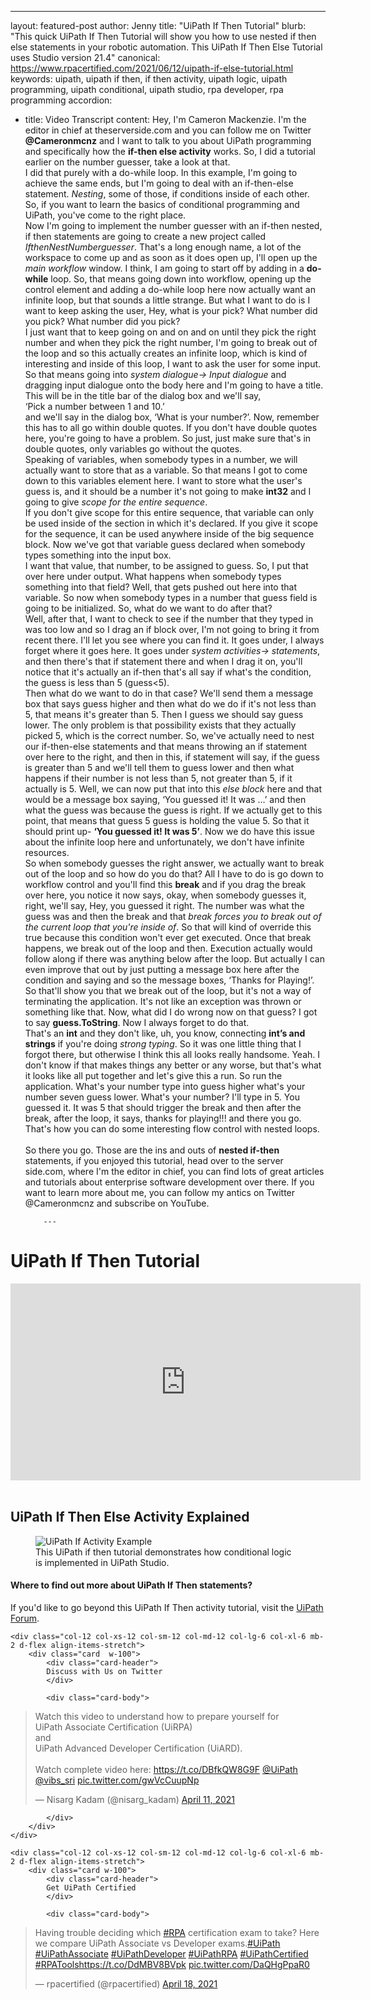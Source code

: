 ---
layout: featured-post
author: Jenny
title: "UiPath If Then Tutorial"
blurb: "This quick UiPath If Then Tutorial will show you how to use nested if then else statements in your robotic automation. This UiPath If Then Else Tutorial uses Studio version 21.4"
canonical: https://www.rpacertified.com/2021/06/12/uipath-if-else-tutorial.html
keywords: uipath, uipath if then, if then activity, uipath logic, uipath programming, uipath conditional, uipath studio, rpa developer, rpa programming
accordion: 
  - title: Video Transcript
    content: Hey, I'm Cameron Mackenzie. I'm the editor in chief at theserverside.com and you can follow me on Twitter **@Cameronmcnz** and I want to talk to you about UiPath programming and specifically how the **if-then else activity** works. So, I did a tutorial earlier on the number guesser, take a look at that.
            <br>
            I did that purely with a do-while loop. In this example, I'm going to achieve the same ends, but I'm going to deal with an if-then-else statement. _Nesting_, some of those, if conditions inside of each other. So, if you want to learn the basics of conditional programming and UiPath, you've come to the right place.
            <br>
            Now I'm going to implement the number guesser with an if-then nested, if then statements are going to create a new project called _IfthenNestNumberguesser_. That's a long enough name, a lot of the workspace to come up and as soon as it does open up, I'll open up the _main workflow_ window. I think, I am going to start off by adding in a **do-while** loop. So, that means going down into workflow, opening up the control element and adding a do-while loop here now actually want an infinite loop, but that sounds a little strange. But what I want to do is I want to keep asking the user, Hey, what is your pick? What number did you pick? What number did you pick?
            <br>
            I just want that to keep going on and on and on until they pick the right number and when they pick the right number, I'm going to break out of the loop and so this actually creates an infinite loop, which is kind of interesting and inside of this loop, I want to ask the user for some input. So that means going into _system dialogue-> Input dialogue_ and dragging input dialogue onto the body here and I'm going to have a title. This will be in the title bar of the dialog box and we'll say,<br> ‘Pick a number between 1 and 10.’ <br> and we'll say in the dialog box, ‘What is your number?’. Now, remember this has to all go within double quotes. If you don't have double quotes here, you're going to have a problem. So just, just make sure that's in double quotes, only variables go without the quotes.
            <br>
            Speaking of variables, when somebody types in a number, we will actually want to store that as a variable. So that means I got to come down to this variables element here. I want to store what the user's guess is, and it should be a number it's not going to make **int32** and I going to give _scope for the entire sequence_.
            <br>
            If you don't give scope for this entire sequence, that variable can only be used inside of the section in which it's declared. If you give it scope for the sequence, it can be used anywhere inside of the big sequence block. Now we've got that variable guess declared when somebody types something into the input box.
            <br>
            I want that value, that number, to be assigned to guess. So, I put that over here under output. What happens when somebody types something into that field? Well, that gets pushed out here into that variable. So now when somebody types in a number that guess field is going to be initialized. So, what do we want to do after that?
            <br>
            Well, after that, I want to check to see if the number that they typed in was too low and so I drag an if block over, I'm not going to bring it from recent there. I'll let you see where you can find it. It goes under, I always forget where it goes here. It goes under _system activities-> statements_, and then there's that if statement there and when I drag it on, you'll notice that it's actually an if-then that's all say if what's the condition, the guess is less than 5 (guess<5).
            <br>
            Then what do we want to do in that case? We'll send them a message box that says guess higher and then what do we do if it's not less than 5, that means it's greater than 5. Then I guess we should say guess lower. The only problem is that possibility exists that they actually picked 5, which is the correct number. So, we've actually need to nest our if-then-else statements and that means throwing an if statement over here to the right, and then in this, if statement will say, if the guess is greater than 5 and we'll tell them to guess lower and then what happens if their number is not less than 5, not greater than 5, if it actually is 5. Well, we can now put that into this _else block_ here and that would be a message box saying, ‘You guessed it! It was  …’ and then what the guess was because the guess is right. If we actually get to this point, that means that guess 5 guess is holding the value 5. So that it should print up- **‘You guessed it! It was 5’**. Now we do have this issue about the infinite loop here and unfortunately, we don't have infinite resources.
            <br>
            So when somebody guesses the right answer, we actually want to break out of the loop and so how do you do that? All I have to do is go down to workflow control and you'll find this **break** and if you drag the break over here, you notice it now says, okay, when somebody guesses it, right, we'll say, Hey, you guessed it right. The number was what the guess was and then the break and that _break forces you to break out of the current loop that you're inside of_. So that will kind of override this true because this condition won't ever get executed. Once that break happens, we break out of the loop and then. Execution actually would follow along if there was anything below after the loop. But actually I can even improve that out by just putting a message box here after the condition and saying and so the message boxes, ‘Thanks for Playing!’. So that'll show you that we break out of the loop, but it's not a way of terminating the application. It's not like an exception was thrown or something like that. Now, what did I do wrong now on that guess? I got to say **guess.ToString**. Now I always forget to do that.
            <br>
            That's an **int** and they don't like, uh, you know, connecting **int’s and strings** if you're doing _strong typing_. So it was one little thing that I forgot there, but otherwise I think this all looks really handsome. Yeah. I don't know if that makes things any better or any worse, but that's what it looks like all put together and let's give this a run.
            So run the application. What's your number type into guess higher what's your number seven guess lower. What's your number? I'll type in 5. You guessed it. It was 5 that should trigger the break and then after the break, after the loop, it says, thanks for playing!!! and there you go. That's how you can do some interesting flow control with nested loops.
            <br><br>
            So there you go. Those are the ins and outs of **nested if-then** statements, if you enjoyed this tutorial, head over to the server side.com, where I'm the editor in chief, you can find lots of great articles and tutorials about enterprise software development over there. If you want to learn more about me, you can follow my antics on Twitter @Cameronmcnz and subscribe on YouTube.

            ---

# UiPath If Then Tutorial

<div class="embed-responsive embed-responsive-16by9">
<iframe src="https://www.youtube.com/embed/vUeRlhzz0wg" allow="accelerometer; autoplay; clipboard-write; encrypted-media; gyroscope; picture-in-picture" allowfullscreen="" width="560" height="315" frameborder="0"></iframe>
</div>
<br/>

## UiPath If Then Else Activity Explained

<figure class="figure">
  <img src="https://files.readme.io/cf5bc99-image_93.png" alt="UiPath If Activity Example" class="img-fluid mx-auto d-block img-thumbnail rounded ">
  <figcaption class="figure-caption">This UiPath if then tutorial demonstrates how conditional logic is implemented in UiPath Studio.</figcaption>
</figure>

#### Where to find out more about UiPath If Then statements?

If you'd like to go beyond this UiPath If Then activity tutorial, visit the <a href="https://forum.uipath.com/t/uipath-if-then-activity-example-tutorial/322284">UiPath Forum</a>.

<div class="row">
	
    <div class="col-12 col-xs-12 col-sm-12 col-md-12 col-lg-6 col-xl-6 mb-2 d-flex align-items-stretch">
        <div class="card  w-100">
            <div class="card-header">
            Discuss with Us on Twitter
            </div>

            <div class="card-body">
<!-- **************************** -->       


<blockquote class="twitter-tweet"><p lang="en" dir="ltr">Watch this video to understand how to prepare yourself for <br>UiPath Associate Certification (UiRPA) <br>and <br>UiPath Advanced Developer Certification (UiARD).<br><br>Watch complete video here: <a href="https://t.co/DBfkQW8G9F">https://t.co/DBfkQW8G9F</a> <a href="https://twitter.com/UiPath?ref_src=twsrc%5Etfw">@UiPath</a> <a href="https://twitter.com/vibs_sri?ref_src=twsrc%5Etfw">@vibs_sri</a> <a href="https://t.co/gwVcCuupNp">pic.twitter.com/gwVcCuupNp</a></p>&mdash; Nisarg Kadam (@nisarg_kadam) <a href="https://twitter.com/nisarg_kadam/status/1381253771125161985?ref_src=twsrc%5Etfw">April 11, 2021</a></blockquote> <script async src="https://platform.twitter.com/widgets.js" charset="utf-8"></script> 



<!-- **************************** -->   
            
            
            </div>
        </div>
    </div>
	
	<div class="col-12 col-xs-12 col-sm-12 col-md-12 col-lg-6 col-xl-6 mb-2 d-flex align-items-stretch">
        <div class="card w-100">
            <div class="card-header">
            Get UiPath Certified
            </div>

            <div class="card-body">
<blockquote class="twitter-tweet"><p lang="en" dir="ltr">Having trouble deciding which <a href="https://twitter.com/hashtag/RPA?src=hash&amp;ref_src=twsrc%5Etfw">#RPA</a> certification exam to take? Here we compare UiPath Associate vs Developer exams.<a href="https://twitter.com/hashtag/UiPath?src=hash&amp;ref_src=twsrc%5Etfw">#UiPath</a> <a href="https://twitter.com/hashtag/UiPathAssociate?src=hash&amp;ref_src=twsrc%5Etfw">#UiPathAssociate</a> <a href="https://twitter.com/hashtag/UiPathDeveloper?src=hash&amp;ref_src=twsrc%5Etfw">#UiPathDeveloper</a> <a href="https://twitter.com/hashtag/UiPathRPA?src=hash&amp;ref_src=twsrc%5Etfw">#UiPathRPA</a> <a href="https://twitter.com/hashtag/UiPathCertified?src=hash&amp;ref_src=twsrc%5Etfw">#UiPathCertified</a> <a href="https://twitter.com/hashtag/RPATools?src=hash&amp;ref_src=twsrc%5Etfw">#RPATools</a><a href="https://t.co/DdMBV8BVpk">https://t.co/DdMBV8BVpk</a> <a href="https://t.co/DaQHgPpaR0">pic.twitter.com/DaQHgPpaR0</a></p>&mdash; rpacertified (@rpacertified) <a href="https://twitter.com/rpacertified/status/1383851087157858304?ref_src=twsrc%5Etfw">April 18, 2021</a></blockquote> <script async src="https://platform.twitter.com/widgets.js" charset="utf-8"></script> 
            </div>
        </div>
    </div>
	
</div>
